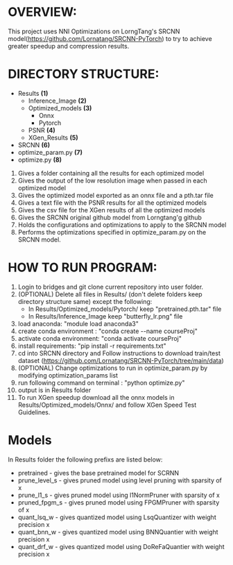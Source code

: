 # OVERVIEW: 
This project uses NNI Optimizations on LorngTang's SRCNN model(https://github.com/Lornatang/SRCNN-PyTorch) to try to achieve greater speedup and compression results. 

# DIRECTORY STRUCTURE:
* Results **(1)**
    * Inference_Image **(2)**
    * Optimized_models **(3)**
        * Onnx
        * Pytorch
    * PSNR **(4)**
    * XGen_Results **(5)**
* SRCNN **(6)**
* optimize_param.py **(7)**
* optimize.py **(8)**

1. Gives a folder containing all the results for each optimized model
2. Gives the output of the low resolution image when passed in each optimized model
3. Gives the optimized model exported as an onnx file and a pth.tar file
4. Gives a text file with the PSNR results for all the optimized models
5. Gives the csv file for the XGen results of all the optimized models
6. Gives the SRCNN original github model from Lorngtang'g github
7. Holds the configurations and optimizations to apply to the SRCNN model
8. Performs the optimizations specified in optimize_param.py on the SRCNN model.

# HOW TO RUN PROGRAM:
1. Login to bridges and git clone current repository into user folder.  
2. (OPTIONAL) Delete all files in Results/ (don't delete folders keep directory structure same) except the following:    
    * In Results/Optimized_models/Pytorch/ keep "pretrained.pth.tar" file
    * In Results/Inference_Image keep "butterfly_lr.png" file
5. load anaconda: "module load anaconda3"
6. create conda environment : "conda create --name courseProj"
7. activate conda environment: "conda activate courseProj"
7. install requirements: "pip install -r requirements.txt"
8. cd into SRCNN directory and Follow instructions to download train/test dataset (https://github.com/Lornatang/SRCNN-PyTorch/tree/main/data)
9. (OPTIONAL) Change optimizations to run in optimize_param.py by modifying optimization_params list
9. run following command on terminal : "python optimize.py"
10. output is in Results folder
11. To run XGen speedup download all the onnx models in Results/Optimized_models/Onnx/ and follow XGen Speed Test Guidelines.


# Models 
In Results folder the following prefixs are listed below: 

* pretrained - gives the base pretrained model for SCRNN
* prune_level_s<x> - gives pruned model using level pruning with sparsity of x
* prune_l1_s<x> - gives pruned model using l1NormPruner with sparsity of x
* pruned_fpgm_s<x> - gives pruned model using FPGMPruner with sparsity of x
* quant_lsq_w<x> - gives quantized model using LsqQuantizer with weight precision x
* quant_bnn_w<x> - gives quantized model using BNNQuantier with weight precision x
* quant_drf_w<x> - gives quantized model using DoReFaQuantier with weight precision x
